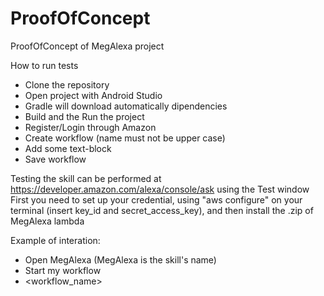 # ProofOfConcept
ProofOfConcept of MegAlexa project

How to run tests

- Clone the repository
- Open project with Android Studio
- Gradle will download automatically dipendencies
- Build and the Run the project
- Register/Login through Amazon
- Create workflow (name must not be upper case)
- Add some text-block
- Save workflow

Testing the skill can be performed at https://developer.amazon.com/alexa/console/ask using the Test window
First you need to set up your credential, using "aws configure" on your terminal (insert key_id and secret_access_key), and then install the .zip of MegAlexa lambda

Example of interation: 
- Open MegAlexa (MegAlexa is the skill's name)
- Start my workflow
- <workflow_name> 
